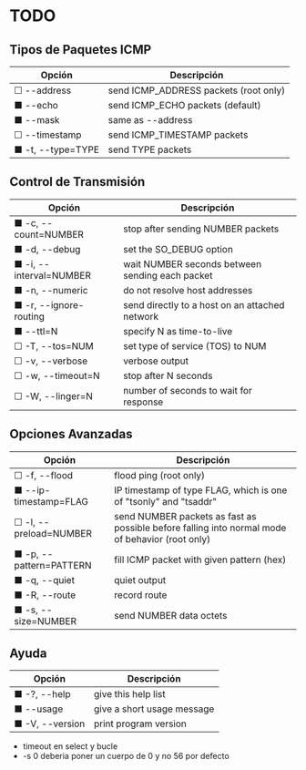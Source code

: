 # TODO

## Tipos de Paquetes ICMP
| Opción | Descripción |
|--------|-------------|
| ☐ --address | send ICMP_ADDRESS packets (root only) |
| ■ --echo | send ICMP_ECHO packets (default) |
| ■ --mask | same as --address |
| ☐ --timestamp | send ICMP_TIMESTAMP packets |
| ■ -t, --type=TYPE | send TYPE packets |

## Control de Transmisión
| Opción | Descripción |
|--------|-------------|
| ■ -c, --count=NUMBER | stop after sending NUMBER packets |
| ■ -d, --debug | set the SO_DEBUG option |
| ■ -i, --interval=NUMBER | wait NUMBER seconds between sending each packet |
| ■ -n, --numeric | do not resolve host addresses |
| ■ -r, --ignore-routing | send directly to a host on an attached network |
| ■ --ttl=N | specify N as time-to-live |
| ☐ -T, --tos=NUM | set type of service (TOS) to NUM |
| ☐ -v, --verbose | verbose output |
| ☐ -w, --timeout=N | stop after N seconds |
| ☐ -W, --linger=N | number of seconds to wait for response |

## Opciones Avanzadas
| Opción | Descripción |
|--------|-------------|
| ☐ -f, --flood | flood ping (root only) |
| ■ --ip-timestamp=FLAG | IP timestamp of type FLAG, which is one of "tsonly" and "tsaddr" |
| ☐ -l, --preload=NUMBER | send NUMBER packets as fast as possible before falling into normal mode of behavior (root only) |
| ■ -p, --pattern=PATTERN | fill ICMP packet with given pattern (hex) |
| ■ -q, --quiet | quiet output |
| ■ -R, --route | record route |
| ■ -s, --size=NUMBER | send NUMBER data octets |

## Ayuda
| Opción | Descripción |
|--------|-------------|
| ■ -?, --help | give this help list |
| ■ --usage | give a short usage message |
| ■ -V, --version | print program version |

- timeout en select y bucle
- -s 0 deberia poner un cuerpo de 0 y no 56 por defecto
